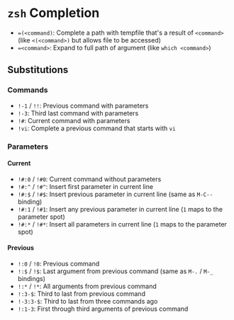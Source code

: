 # `zsh` Completion

- `=(<command)`: Complete a path with tempfile that's a result of `<command>` (like `<(<command>)` but allows file to be accessed)
- `=<command>`: Expand to full path of argument (like `which <command>`)

## Substitutions

### Commands

- `!-1` / `!!`: Previous command with parameters
- `!-3`: Third last command with parameters
- `!#`: Current command with parameters
- `!vi`: Complete a previous command that starts with `vi`

### Parameters

#### Current

- `!#:0` / `!#0`: Current command without parameters
- `!#:^` / `!#^`: Insert first parameter in current line
- `!#:$` / `!#$`: Insert previous parameter in current line (same as `M-C--` binding)
- `!#:1` / `!#1`: Insert any previous parameter in current line (`1` maps to the parameter spot)
- `!#:*` / `!#*`: Insert all parameters in current line (`1` maps to the parameter spot)

#### Previous

- `!:0` / `!0`: Previous command
- `!:$` / `!$`: Last argument from previous command (same as `M-.` / `M-_` bindings)
- `!:*` / `!*`: All arguments from previous command
- `!:3-$`: Third to last from previous command
- `!-3:3-$`: Third to last from three commands ago
- `!:1-3`: First through third arguments of previous command
